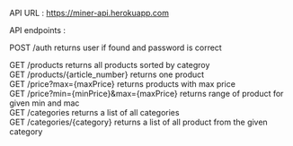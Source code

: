 API URL : https://miner-api.herokuapp.com

API endpoints : <br>

POST /auth returns user if found and password is correct <br>

GET /products returns all products sorted by categroy <br>
GET /products/{article_number} returns one product <br>
GET /price?max={maxPrice} returns products with max price <br>
GET /price?min={minPrice}&max={maxPrice} returns range of product for given min and mac <br>
GET /categories returns a list of all categories <br>
GET /categories/{category} returns a list of all product from the given category
